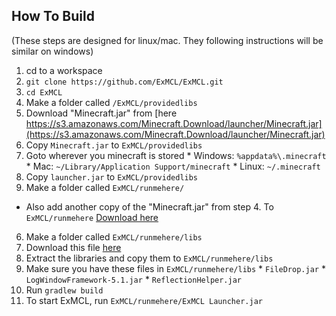 ## How To Build
(These steps are designed for linux/mac. They following instructions will be
similar on windows)
 1. cd to a workspace
 2. ```git clone https://github.com/ExMCL/ExMCL.git```
 3. ```cd ExMCL```
 4. Make a folder called ```/ExMCL/providedlibs```
  1. Download "Minecraft.jar" from [here https://s3.amazonaws.com/Minecraft.Download/launcher/Minecraft.jar](https://s3.amazonaws.com/Minecraft.Download/launcher/Minecraft.jar)
  2. Copy ```Minecraft.jar``` to ```ExMCL/providedlibs```
  3. Goto wherever you minecraft is stored
    * Windows: ```%appdata%\.minecraft```
    * Mac: ```~/Library/Application Support/minecraft```
    * Linux: ```~/.minecraft```
  4. Copy ```launcher.jar``` to ```ExMCL/providedlibs```
 5. Make a folder called ```ExMCL/runmehere/```
  * Also add another copy of the "Minecraft.jar" from step 4. To ```ExMCL/runmehere``` [Download here](https://s3.amazonaws.com/Minecraft.Download/launcher/Minecraft.jar)
 6. Make a folder called ```ExMCL/runmehere/libs```
  1. Download this file [here](https://drive.google.com/file/d/0B7Dty1HqMYtYcXBRY1FFZWVwMTA/view?usp=sharing)
  2. Extract the libraries and copy them to ```ExMCL/runmehere/libs```
  3. Make sure you have these files in ```ExMCL/runmehere/libs```
    * ```FileDrop.jar```
    * ```LogWindowFramework-5.1.jar```
    * ```ReflectionHelper.jar```
 7. Run ```gradlew build```
 8. To start ExMCL, run ```ExMCL/runmehere/ExMCL Launcher.jar```
